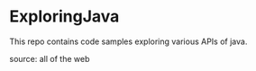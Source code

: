 # ExploringJava

This repo contains code samples exploring various APIs of java.

source: all of the web
